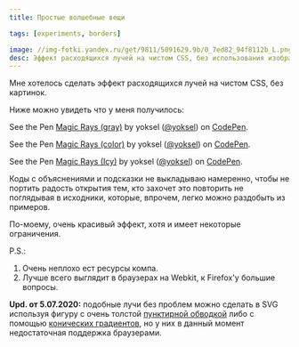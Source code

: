 ```yaml
---
title: Простые волшебные вещи

tags: [experiments, borders]

image: //img-fotki.yandex.ru/get/9811/5091629.9b/0_7ed82_94f8112b_L.png
desc: Эффект расходящихся лучей на чистом CSS, без использования изображений.
---
```


Мне хотелось сделать эффект расходящихся лучей на чистом CSS, без картинок. <!--more-->

Ниже можно увидеть что у меня получилось:

<p data-height="350" data-theme-id="0" data-slug-hash="orgih" data-default-tab="result" class='codepen'>See the Pen <a href='http://codepen.io/yoksel/pen/orgih'>Magic Rays (gray)</a> by yoksel (<a href='http://codepen.io/yoksel'>@yoksel</a>) on <a href='http://codepen.io'>CodePen</a>.</p>
<script async src="//codepen.io/assets/embed/ei.js"></script>

<!-- <iframe class="jsbin" style="height: 350px" src="http://jsbin.com/uheteQOr/6/"></iframe> -->

<p data-height="350" data-theme-id="0" data-slug-hash="wGyJz" data-default-tab="result" class='codepen'>See the Pen <a href='http://codepen.io/yoksel/pen/wGyJz'>Magic Rays (color)</a> by yoksel (<a href='http://codepen.io/yoksel'>@yoksel</a>) on <a href='http://codepen.io'>CodePen</a>.</p>
<script async src="//codepen.io/assets/embed/ei.js"></script>

<p data-height="350" data-theme-id="0" data-slug-hash="EnmJf" data-default-tab="result" class='codepen'>See the Pen <a href='http://codepen.io/yoksel/pen/EnmJf'>Magic Rays (Icy)</a> by yoksel (<a href='http://codepen.io/yoksel'>@yoksel</a>) on <a href='http://codepen.io'>CodePen</a>.</p>
<script async src="//codepen.io/assets/embed/ei.js"></script>

Коды с объяснениями и подсказки не выкладываю намеренно, чтобы не портить радость открытия тем, кто захочет это повторить не поглядывая в исходники, которые, впрочем, легко можно раздобыть из примеров.

По-моему, очень красивый эффект, хотя и имеет некоторые ограничения.

P.S.:
1. Очень неплохо ест ресурсы компа.
2. Лучше всего выглядит в браузерах на Webkit, к Firefox'у большие вопросы.

<b>Upd. от 5.07.2020:</b> подобные лучи без проблем можно сделать в SVG используя фигуру с очень толстой <a href="/svg-decoration">пунктирной обводкой</a> либо с помощью <a href="https://developer.mozilla.org/en-US/docs/Web/CSS/conic-gradient">конических градиентов</a>, но у них в данный момент недостаточная поддержка браузерами.
